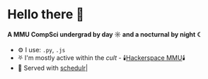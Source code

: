 # Hello there 👋

#### A MMU CompSci undergrad by day ☼  and a nocturnal by night ☾

- ⚙️ I use: `.py`, `.js`
- ⛧ I'm mostly active within the *cult* - 🕯️[Hackerspace MMU](https://hackerspacemmu.rocks/)🕯️
- 💅 Served with [schedulr](https://www.mmuschedulr.com/)|
